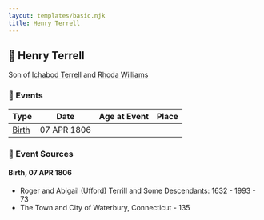 ```yaml
---
layout: templates/basic.njk
title: Henry Terrell
---
```

## 🔵 Henry Terrell

Son of [Ichabod Terrell](/people/6/66420816) and [Rhoda Williams](/people/2/220352)

### 📆 Events

Type | Date | Age at Event | Place
------ | ------ | ------ | ------
[Birth](#event-event-2) | 07 APR 1806 |  |

### 📰 Event Sources

#### <a id="event-event-2"></a> Birth, 07 APR 1806
* Roger and Abigail (Ufford) Terrill and Some Descendants: 1632 - 1993  - 73
* The Town and City of Waterbury, Connecticut  - 135